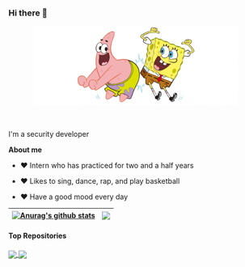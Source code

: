 ### Hi there 👋
<p align="center"><a href="https://github.com/youziyaoyao/youziyaoyao"><img width="80%" src="./assets/1.png" /></a></p>

<br />

I'm a security developer

**About me**

- ❤️ Intern who has practiced for two and a half years

- ❤️ Likes to sing, dance, rap, and play basketball

- ❤️ Have a good mood every day



| <a href="https://github.com/anuraghazra/github-readme-stats"><img align="center" src="https://github-readme-stats.vercel.app/api?username=youziyaoyao&show_icons=true&include_all_commits=true&theme=buefy&hide_border=true" alt="Anurag's github stats" /></a> | <a href="https://github.com/anuraghazra/github-readme-stats"><img align="center" src="https://github-readme-stats.vercel.app/api/top-langs/?username=youziyaoyao&layout=compact&theme=buefy&hide_border=true" /></a> |
| ------------- | ------------- |

#### Top Repositories


<a href="https://github.com/youziyaoyao/fscan">
  <img align="center" src="https://github-readme-stats.vercel.app/api/pin/?username=youziyaoyao&repo=https://github.com/youziyaoyao/fscan&theme=buefy" />
</a>
<a href="https://github.com/youziyaoyao/fscan">
  <img align="center" src="https://github-readme-stats.vercel.app/api/pin/?username=youziyaoyao&repo=https://github.com/youziyaoyao/fscan&theme=buefy" />
</a>

<br />
<br />
<!--
**youziyaoyao/youziyaoyao** is a ✨ _special_ ✨ repository because its `README.md` (this file) appears on your GitHub profile.

Here are some ideas to get you started:

- 🔭 I’m currently working on ...
- 🌱 I’m currently learning ...
- 👯 I’m looking to collaborate on ...
- 🤔 I’m looking for help with ...
- 💬 Ask me about ...
- 📫 How to reach me: ...
- 😄 Pronouns: ...
- ⚡ Fun fact: ...
-->
